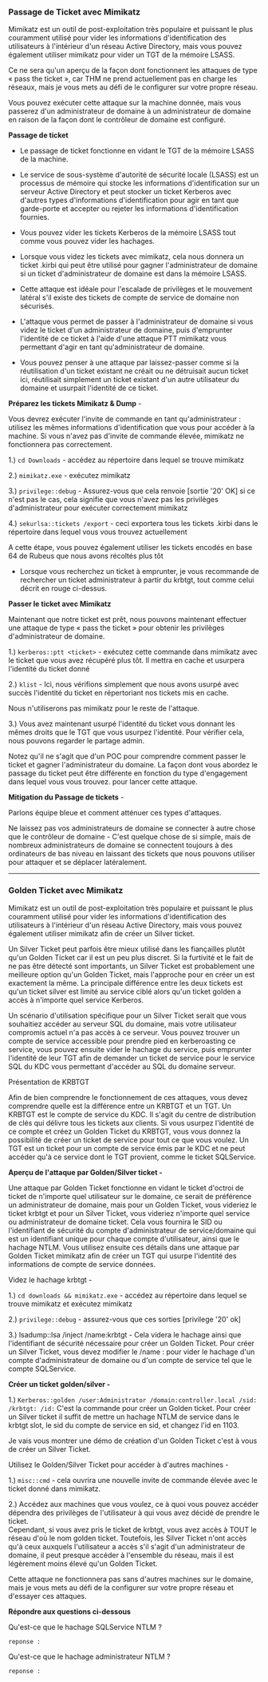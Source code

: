 ### Passage de Ticket avec Mimikatz

Mimikatz est un outil de post-exploitation très populaire et puissant le plus couramment utilisé pour vider les informations d'identification des utilisateurs à l'intérieur d'un réseau Active Directory, mais vous pouvez également utiliser mimikatz pour vider un TGT de la mémoire LSASS.

Ce ne sera qu'un aperçu de la façon dont fonctionnent les attaques de type « pass the ticket », car THM ne prend actuellement pas en charge les réseaux, mais je vous mets au défi de le configurer sur votre propre réseau.

Vous pouvez exécuter cette attaque sur la machine donnée, mais vous passerez d'un administrateur de domaine à un administrateur de domaine en raison de la façon dont le contrôleur de domaine est configuré.

**Passage de ticket** 

- Le passage de ticket fonctionne en vidant le TGT de la mémoire LSASS de la machine. 
- Le service de sous-système d'autorité de sécurité locale (LSASS) est un processus de mémoire qui stocke les informations d'identification sur un serveur Active Directory et peut stocker un ticket Kerberos avec d'autres types d'informations d'identification pour agir en tant que garde-porte et accepter ou rejeter les informations d'identification fournies. 
- Vous pouvez vider les tickets Kerberos de la mémoire LSASS tout comme vous pouvez vider les hachages. 
- Lorsque vous videz les tickets avec mimikatz, cela nous donnera un ticket .kirbi qui peut être utilisé pour gagner l'administrateur de domaine si un ticket d'administrateur de domaine est dans la mémoire LSASS. 

- Cette attaque est idéale pour l'escalade de privilèges et le mouvement latéral s'il existe des tickets de compte de service de domaine non sécurisés. 
- L'attaque vous permet de passer à l'administrateur de domaine si vous videz le ticket d'un administrateur de domaine, puis d'emprunter l'identité de ce ticket à l'aide d'une attaque PTT mimikatz vous permettant d'agir en tant qu'administrateur de domaine. 
- Vous pouvez penser à une attaque par laissez-passer comme si la réutilisation d'un ticket existant ne créait ou ne détruisait aucun ticket ici, réutilisait simplement un ticket existant d'un autre utilisateur du domaine et usurpait l'identité de ce ticket.

**Préparez les tickets Mimikatz & Dump** -

Vous devrez exécuter l'invite de commande en tant qu'administrateur : utilisez les mêmes informations d'identification que vous pour accéder à la machine. Si vous n'avez pas d'invite de commande élevée, mimikatz ne fonctionnera pas correctement.

1.) ```cd Downloads``` - accédez au répertoire dans lequel se trouve mimikatz

2.) ```mimikatz.exe``` - exécutez mimikatz

3.) ```privilege::debug``` - Assurez-vous que cela renvoie [sortie '20' OK] si ce n'est pas le cas, cela signifie que vous n'avez pas les privilèges d'administrateur pour exécuter correctement mimikatz

4.) ```sekurlsa::tickets /export``` - ceci exportera tous les tickets .kirbi dans le répertoire dans lequel vous vous trouvez actuellement

A cette étape, vous pouvez également utiliser les tickets encodés en base 64 de Rubeus que nous avons récoltés plus tôt



- Lorsque vous recherchez un ticket à emprunter, je vous recommande de rechercher un ticket administrateur à partir du krbtgt, tout comme celui décrit en rouge ci-dessus.

**Passer le ticket avec Mimikatz**

Maintenant que notre ticket est prêt, nous pouvons maintenant effectuer une attaque de type « pass the ticket » pour obtenir les privilèges d'administrateur de domaine.

1.) ```kerberos::ptt <ticket>``` - exécutez cette commande dans mimikatz avec le ticket que vous avez récupéré plus tôt. Il mettra en cache et usurpera l'identité du ticket donné


2.) ```klist``` - Ici, nous vérifions simplement que nous avons usurpé avec succès l'identité du ticket en répertoriant nos tickets mis en cache.

Nous n'utiliserons pas mimikatz pour le reste de l'attaque.


3.) Vous avez maintenant usurpé l'identité du ticket vous donnant les mêmes droits que le TGT que vous usurpez l'identité. Pour vérifier cela, nous pouvons regarder le partage admin.



Notez qu'il ne s'agit que d'un POC pour comprendre comment passer le ticket et gagner l'administrateur du domaine. La façon dont vous abordez le passage du ticket peut être différente en fonction du type d'engagement dans lequel vous vous trouvez. pour lancer cette attaque.

**Mitigation du Passage de tickets** -

Parlons équipe bleue et comment atténuer ces types d'attaques.

Ne laissez pas vos administrateurs de domaine se connecter à autre chose que le contrôleur de domaine - C'est quelque chose de si simple, mais de nombreux administrateurs de domaine se connectent toujours à des ordinateurs de bas niveau en laissant des tickets que nous pouvons utiliser pour attaquer et se déplacer latéralement.

----
  
### Golden Ticket avec Mimikatz
  
Mimikatz est un outil de post-exploitation très populaire et puissant le plus couramment utilisé pour vider les informations d'identification des utilisateurs à l'intérieur d'un réseau Active Directory, mais vous pouvez également utiliser mimikatz afin de créer un Silver ticket.

Un Silver Ticket peut parfois être mieux utilisé dans les fiançailles plutôt qu'un Golden Ticket car il est un peu plus discret. Si la furtivité et le fait de ne pas être détecté sont importants, un Silver Ticket est probablement une meilleure option qu'un Golden Ticket, mais l'approche pour en créer un est exactement la même. La principale différence entre les deux tickets est qu'un ticket silver est limité au service ciblé alors qu'un ticket golden a accès à n'importe quel service Kerberos.

Un scénario d'utilisation spécifique pour un Silver Ticket serait que vous souhaitiez accéder au serveur SQL du domaine, mais votre utilisateur compromis actuel n'a pas accès à ce serveur. Vous pouvez trouver un compte de service accessible pour prendre pied en kerberoasting ce service, vous pouvez ensuite vider le hachage du service, puis emprunter l'identité de leur TGT afin de demander un ticket de service pour le service SQL du KDC vous permettant d'accéder au SQL du domaine serveur.

Présentation de KRBTGT

Afin de bien comprendre le fonctionnement de ces attaques, vous devez comprendre quelle est la différence entre un KRBTGT et un TGT. Un KRBTGT est le compte de service du KDC. Il s'agit du centre de distribution de clés qui délivre tous les tickets aux clients. Si vous usurpez l'identité de ce compte et créez un Golden Ticket du KRBTGT, vous vous donnez la possibilité de créer un ticket de service pour tout ce que vous voulez. Un TGT est un ticket pour un compte de service émis par le KDC et ne peut accéder qu'à ce service dont le TGT provient, comme le ticket SQLService.

**Aperçu de l'attaque par Golden/Silver ticket -**

Une attaque par Golden Ticket fonctionne en vidant le ticket d'octroi de ticket de n'importe quel utilisateur sur le domaine, ce serait de préférence un administrateur de domaine, mais pour un Golden Ticket, vous videriez le ticket krbtgt et pour un Silver Ticket, vous videriez n'importe quel service ou administrateur de domaine ticket. Cela vous fournira le SID ou l'identifiant de sécurité du compte d'administrateur de service/domaine qui est un identifiant unique pour chaque compte d'utilisateur, ainsi que le hachage NTLM. Vous utilisez ensuite ces détails dans une attaque par Golden Ticket mimikatz afin de créer un TGT qui usurpe l'identité des informations de compte de service données.



Videz le hachage krbtgt -

1.) ```cd downloads && mimikatz.exe``` - accédez au répertoire dans lequel se trouve mimikatz et exécutez mimikatz

2.) ```privilege::debug``` - assurez-vous que ces sorties [privilege '20' ok]

3.) lsadump::lsa /inject /name:krbtgt - Cela videra le hachage ainsi que l'identifiant de sécurité nécessaire pour créer un Golden Ticket. Pour créer un Silver Ticket, vous devez modifier le /name : pour vider le hachage d'un compte d'administrateur de domaine ou d'un compte de service tel que le compte SQLService.



**Créer un ticket golden/silver -**

1.) ```Kerberos::golden /user:Administrator /domain:controller.local /sid: /krbtgt: /id:``` 
  C'est la commande pour créer un Golden ticket. 
  Pour créer un Silver ticket il suffit de mettre un hachage NTLM de service dans le krbtgt slot, le sid du compte de service en sid, et changez l'id en 1103.

Je vais vous montrer une démo de création d'un Golden Ticket c'est à vous de créer un Silver Ticket.


Utilisez le Golden/Silver Ticket pour accéder à d'autres machines -

1.) ```misc::cmd``` - cela ouvrira une nouvelle invite de commande élevée avec le ticket donné dans mimikatz.


2.) Accédez aux machines que vous voulez, ce à quoi vous pouvez accéder dépendra des privilèges de l'utilisateur à qui vous avez décidé de prendre le ticket.   
Cependant, si vous avez pris le ticket de krbtgt, vous avez accès à TOUT le réseau d'où le nom golden ticket.
Toutefois, les Silver Ticket n'ont accès qu'à ceux auxquels l'utilisateur a accès s'il s'agit d'un administrateur de domaine, il peut presque accéder à l'ensemble du réseau, mais il est légèrement moins élevé qu'un Golden Ticket.


Cette attaque ne fonctionnera pas sans d'autres machines sur le domaine, mais je vous mets au défi de la configurer sur votre propre réseau et d'essayer ces attaques.

**Répondre aux questions ci-dessous**
  
Qu'est-ce que le hachage SQLService NTLM ?
```
reponse : 
```
  
Qu'est-ce que le hachage administrateur NTLM ?
```
reponse : 
```

  
